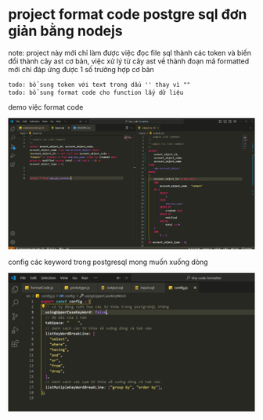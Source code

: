 # project format code postgre sql đơn giản bằng nodejs

note: project này mới chỉ làm được việc đọc file sql thành các token và biến đổi thành cây ast cơ bản, việc xử lý từ cây ast về thành đoạn mã formatted mới chỉ đáp ứng được 1 số trường hợp cơ bản

```
todo: bổ sung token với text trong dấu '' thay vì ""
todo: bổ sung format code cho function lấy dữ liệu
```

demo việc format code

![demo](img/demo.png)

config các keyword trong postgresql mong muốn xuống dòng

![alt text](img/configDemo.png)
